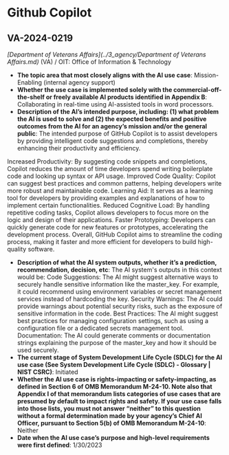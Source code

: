 # Github Copilot
## VA-2024-0219
_[Department of Veterans Affairs](../3_agency/Department of Veterans Affairs.md)_ (VA) / OIT: Office of Information & Technology


+ **The topic area that most closely aligns with the AI use case**: Mission-Enabling (internal agency support)
+ **Whether the use case is implemented solely with the commercial-off-the-shelf or freely available AI products identified in Appendix B**: Collaborating in real-time using AI-assisted tools in word processors.
+ **Description of the AI’s intended purpose, including: (1) what problem the AI is used to solve and (2) the expected benefits and positive outcomes from the AI for an agency’s mission and/or the general public**: The intended purpose of GitHub Copilot is to assist developers by providing intelligent code suggestions and completions, thereby enhancing their productivity and efficiency.

Increased Productivity: By suggesting code snippets and completions, Copilot reduces the amount of time developers spend writing boilerplate code and looking up syntax or API usage.
Improved Code Quality: Copilot can suggest best practices and common patterns, helping developers write more robust and maintainable code.
Learning Aid: It serves as a learning tool for developers by providing examples and explanations of how to implement certain functionalities.
Reduced Cognitive Load: By handling repetitive coding tasks, Copilot allows developers to focus more on the logic and design of their applications.
Faster Prototyping: Developers can quickly generate code for new features or prototypes, accelerating the development process.
Overall, GitHub Copilot aims to streamline the coding process, making it faster and more efficient for developers to build high-quality software.
+ **Description of what the AI system outputs, whether it’s a prediction, recommendation, decision, etc**: The AI system's outputs in this context would be:  Code Suggestions: The AI might suggest alternative ways to securely handle sensitive information like the master_key. For example, it could recommend using environment variables or secret management services instead of hardcoding the key. Security Warnings: The AI could provide warnings about potential security risks, such as the exposure of sensitive information in the code. Best Practices: The AI might suggest best practices for managing configuration settings, such as using a configuration file or a dedicated secrets management tool. Documentation: The AI could generate comments or documentation strings explaining the purpose of the master_key and how it should be used securely.
+ **The current stage of System Development Life Cycle (SDLC) for the AI use case (See System Development Life Cycle (SDLC) - Glossary | NIST CSRC)**: Initiated
+ **Whether the AI use case is rights-impacting or safety-impacting, as defined in Section 6 of OMB Memorandum M-24-10. Note also that Appendix I of that memorandum lists categories of use cases that are presumed by default to impact rights and safety. If your use case falls into those lists, you must not answer “neither” to this question without a formal determination made by your agency’s Chief AI Officer, pursuant to Section 5(b) of OMB Memorandum M-24-10**: Neither
+ **Date when the AI use case’s purpose and high-level requirements were first defined**: 1/30/2023
